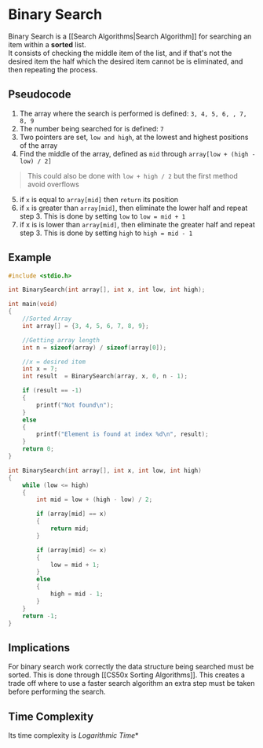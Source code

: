 # Binary Search
Binary Search is a [[Search Algorithms|Search Algorithm]] for searching an item within a **sorted** list.  
It consists of checking the middle item of the list, and if that's not the desired item the half which the desired item cannot be is eliminated, and then repeating the process.


## Pseudocode
1. The array where the search is performed is defined: 
    `3, 4, 5, 6, , 7, 8, 9`
2. The number being searched for is defined:
    `7`
3. Two pointers are set, `low and high`, at the lowest and highest positions of the array
4. Find the middle of the array, defined as `mid` through `array[low + (high - low) / 2]`
> This could also be done with `low + high / 2` but the first method avoid overflows
5. if `x` is equal to `array[mid]` then `return` its position 
6. if `x` is greater than `array[mid]`, then eliminate the lower half and repeat step 3. This is done by setting `low` to `low = mid + 1`
7. if x is is lower than `array[mid]`, then eliminate the greater half and repeat step 3. This is done by setting `high` to `high = mid - 1`

## Example

```c
#include <stdio.h>

int BinarySearch(int array[], int x, int low, int high);

int main(void)
{
    //Sorted Array
    int array[] = {3, 4, 5, 6, 7, 8, 9};

    //Getting array length
    int n = sizeof(array) / sizeof(array[0]);

    //x = desired item
    int x = 7;
    int result  = BinarySearch(array, x, 0, n - 1);

    if (result == -1)
    {
        printf("Not found\n");
    }
    else
    {
        printf("Element is found at index %d\n", result);
    }
    return 0;
}

int BinarySearch(int array[], int x, int low, int high)
{
    while (low <= high)
    {
        int mid = low + (high - low) / 2;

        if (array[mid] == x)
        {
            return mid;
        }

        if (array[mid] <= x)
        {
            low = mid + 1;
        }
        else
        {
            high = mid - 1;
        }
    }
    return -1;
}

```
## Implications
For binary search work correctly the data structure being searched must be sorted. This is done through [[CS50x Sorting Algorithms]]. This creates a trade off where to use a faster search algorithm an extra step must be taken before performing the search.

## Time Complexity
Its time complexity is *Logarithmic Time**

